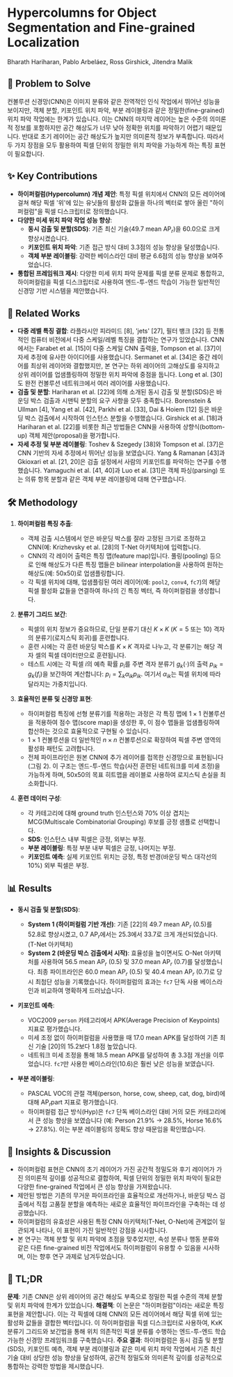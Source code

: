# Hypercolumns for Object Segmentation and Fine-grained Localization

Bharath Hariharan, Pablo Arbeláez, Ross Girshick, Jitendra Malik

## 🧩 Problem to Solve

컨볼루션 신경망(CNN)은 이미지 분류와 같은 전역적인 인식 작업에서 뛰어난 성능을 보이지만, 객체 분할, 키포인트 위치 파악, 부분 레이블링과 같은 정밀한(fine-grained) 위치 파악 작업에는 한계가 있습니다. 이는 CNN의 마지막 레이어는 높은 수준의 의미론적 정보를 포함하지만 공간 해상도가 너무 낮아 정확한 위치를 파악하기 어렵기 때문입니다. 반대로 초기 레이어는 공간 해상도가 높지만 의미론적 정보가 부족합니다. 따라서 두 가지 장점을 모두 활용하여 픽셀 단위의 정밀한 위치 파악을 가능하게 하는 특징 표현이 필요합니다.

## ✨ Key Contributions

- **하이퍼컬럼(Hypercolumn) 개념 제안**: 특정 픽셀 위치에서 CNN의 모든 레이어에 걸쳐 해당 픽셀 '위'에 있는 유닛들의 활성화 값들을 하나의 벡터로 쌓아 올린 "하이퍼컬럼"을 픽셀 디스크립터로 정의했습니다.
- **다양한 미세 위치 파악 작업 성능 향상**:
  - **동시 검출 및 분할(SDS)**: 기존 최신 기술(49.7 mean AP$_r$)을 60.0으로 크게 향상시켰습니다.
  - **키포인트 위치 파악**: 기존 접근 방식 대비 3.3점의 성능 향상을 달성했습니다.
  - **객체 부분 레이블링**: 강력한 베이스라인 대비 평균 6.6점의 성능 향상을 보여주었습니다.
- **통합된 프레임워크 제시**: 다양한 미세 위치 파악 문제를 픽셀 분류 문제로 통합하고, 하이퍼컬럼을 픽셀 디스크립터로 사용하여 엔드-투-엔드 학습이 가능한 일반적인 신경망 기반 시스템을 제안했습니다.

## 📎 Related Works

- **다중 레벨 특징 결합**: 라플라시안 피라미드 [8], 'jets' [27], 필터 뱅크 [32] 등 전통적인 컴퓨터 비전에서 다중 스케일/레벨 특징을 결합하는 연구가 있었습니다. CNN에서는 Farabet et al. [15]이 다중 스케일 CNN 출력을, Tompson et al. [37]이 자세 추정에 유사한 아이디어를 사용했습니다. Sermanet et al. [34]은 중간 레이어를 최상위 레이어와 결합했지만, 본 연구는 하위 레이어의 고해상도를 유지하고 상위 레이어를 업샘플링하여 정밀한 위치 파악에 중점을 둡니다. Long et al. [30]도 완전 컨볼루션 네트워크에서 여러 레이어를 사용했습니다.
- **검출 및 분할**: Hariharan et al. [22]에 의해 소개된 동시 검출 및 분할(SDS)은 바운딩 박스 검출과 시맨틱 분할의 요구 사항을 모두 충족합니다. Borenstein & Ullman [4], Yang et al. [42], Parkhi et al. [33], Dai & Hoiem [12] 등은 바운딩 박스 검출에서 시작하여 인스턴스 분할을 수행했습니다. Girshick et al. [18]과 Hariharan et al. [22]를 비롯한 최근 방법들은 CNN을 사용하여 상향식(bottom-up) 객체 제안(proposal)을 평가합니다.
- **자세 추정 및 부분 레이블링**: Toshev & Szegedy [38]와 Tompson et al. [37]은 CNN 기반의 자세 추정에서 뛰어난 성능을 보였습니다. Yang & Ramanan [43]과 Gkioxari et al. [21, 20]은 검출 설정에서 사람의 키포인트를 파악하는 연구를 수행했습니다. Yamaguchi et al. [41, 40]과 Luo et al. [31]은 객체 파싱(parsing) 또는 의류 항목 분할과 같은 객체 부분 레이블링에 대해 연구했습니다.

## 🛠️ Methodology

1. **하이퍼컬럼 특징 추출**:

   - 객체 검출 시스템에서 얻은 바운딩 박스를 잘라 고정된 크기로 조정하고 CNN(예: Krizhevsky et al. [28]의 T-Net 아키텍처)에 입력합니다.
   - CNN의 각 레이어 출력은 특징 맵(feature map)입니다. 풀링(pooling) 등으로 인해 해상도가 다른 특징 맵들은 bilinear interpolation을 사용하여 원하는 해상도(예: 50x50)로 업샘플링합니다.
   - 각 픽셀 위치에 대해, 업샘플링된 여러 레이어(예: `pool2`, `conv4`, `fc7`)의 해당 픽셀 활성화 값들을 연결하여 하나의 긴 특징 벡터, 즉 하이퍼컬럼을 생성합니다.

2. **분류기 그리드 보간**:

   - 픽셀의 위치 정보가 중요하므로, 단일 분류기 대신 $K \times K$ ($K=5$ 또는 $10$) 격자의 분류기(로지스틱 회귀)를 훈련합니다.
   - 훈련 시에는 각 훈련 바운딩 박스를 $K \times K$ 격자로 나누고, 각 분류기는 해당 격자 셀의 픽셀 데이터만으로 훈련됩니다.
   - 테스트 시에는 각 픽셀 $i$의 예측 확률 $p_i$를 주변 격자 분류기 $g_k(\cdot)$의 출력 $p_{ik} = g_k(f_i)$을 보간하여 계산합니다: $p_i = \sum_k \alpha_{ik} p_{ik}$. 여기서 $\alpha_{ik}$는 픽셀 위치에 따라 달라지는 가중치입니다.

3. **효율적인 분류 및 신경망 표현**:

   - 하이퍼컬럼 특징에 선형 분류기를 적용하는 과정은 각 특징 맵에 $1 \times 1$ 컨볼루션을 적용하여 점수 맵(score map)을 생성한 후, 이 점수 맵들을 업샘플링하여 합산하는 것으로 효율적으로 구현될 수 있습니다.
   - $1 \times 1$ 컨볼루션을 더 일반적인 $n \times n$ 컨볼루션으로 확장하여 픽셀 주변 영역의 활성화 패턴도 고려합니다.
   - 전체 파이프라인은 원본 CNN에 추가 레이어를 접목한 신경망으로 표현됩니다 (그림 2). 이 구조는 엔드-투-엔드 학습(사전 훈련된 네트워크를 미세 조정)을 가능하게 하며, 50x50의 목표 히트맵을 레이블로 사용하여 로지스틱 손실을 최소화합니다.

4. **훈련 데이터 구성**:
   - 각 카테고리에 대해 ground truth 인스턴스와 70% 이상 겹치는 MCG(Multiscale Combinatorial Grouping) 후보를 긍정 샘플로 선택합니다.
   - **SDS**: 인스턴스 내부 픽셀은 긍정, 외부는 부정.
   - **부분 레이블링**: 특정 부분 내부 픽셀은 긍정, 나머지는 부정.
   - **키포인트 예측**: 실제 키포인트 위치는 긍정, 특정 반경(바운딩 박스 대각선의 10%) 외부 픽셀은 부정.

## 📊 Results

- **동시 검출 및 분할(SDS)**:

  - **System 1 (하이퍼컬럼 기반 개선)**: 기존 [22]의 49.7 mean AP$_r$ (0.5)를 52.8로 향상시켰고, 0.7 AP$_r$에서는 25.3에서 33.7로 크게 개선되었습니다. (T-Net 아키텍처)
  - **System 2 (바운딩 박스 검출에서 시작)**: 효율성을 높이면서도 O-Net 아키텍처를 사용하여 56.5 mean AP$_r$ (0.5) 및 37.0 mean AP$_r$ (0.7)를 달성했습니다. 최종 파이프라인은 60.0 mean AP$_r$ (0.5) 및 40.4 mean AP$_r$ (0.7)로 당시 최첨단 성능을 기록했습니다. 하이퍼컬럼의 효과는 `fc7` 단독 사용 베이스라인과 비교하여 명확하게 드러났습니다.

- **키포인트 예측**:

  - VOC2009 `person` 카테고리에서 APK(Average Precision of Keypoints) 지표로 평가했습니다.
  - 미세 조정 없이 하이퍼컬럼을 사용했을 때 17.0 mean APK를 달성하여 기존 최신 기술 [20]의 15.2보다 1.8점 높았습니다.
  - 네트워크 미세 조정을 통해 18.5 mean APK를 달성하여 총 3.3점 개선을 이루었습니다. `fc7`만 사용한 베이스라인(10.6)은 훨씬 낮은 성능을 보였습니다.

- **부분 레이블링**:
  - PASCAL VOC의 관절 객체(person, horse, cow, sheep, cat, dog, bird)에 대해 AP$_r$part 지표로 평가했습니다.
  - 하이퍼컬럼 접근 방식(Hyp)은 `fc7` 단독 베이스라인 대비 거의 모든 카테고리에서 큰 성능 향상을 보였습니다 (예: Person 21.9% $\rightarrow$ 28.5%, Horse 16.6% $\rightarrow$ 27.8%). 이는 부분 레이블링의 정확도 향상 때문임을 확인했습니다.

## 🧠 Insights & Discussion

- 하이퍼컬럼 표현은 CNN의 초기 레이어가 가진 공간적 정밀도와 후기 레이어가 가진 의미론적 깊이를 성공적으로 결합하여, 픽셀 단위의 정밀한 위치 파악이 필요한 다양한 fine-grained 작업에서 큰 성능 향상을 가져왔습니다.
- 제안된 방법은 기존의 무거운 파이프라인을 효율적으로 개선하거나, 바운딩 박스 검출에서 직접 고품질 분할을 예측하는 새로운 효율적인 파이프라인을 구축하는 데 성공했습니다.
- 하이퍼컬럼의 유효성은 사용된 특정 CNN 아키텍처(T-Net, O-Net)에 관계없이 일관되게 나타나, 이 표현이 가진 일반적인 강점을 시사합니다.
- 본 연구는 객체 분할 및 위치 파악에 초점을 맞추었지만, 속성 분류나 행동 분류와 같은 다른 fine-grained 비전 작업에서도 하이퍼컬럼이 유용할 수 있음을 시사하며, 이는 향후 연구 과제로 남겨두었습니다.

## 📌 TL;DR

**문제**: 기존 CNN은 상위 레이어의 공간 해상도 부족으로 정밀한 픽셀 수준의 객체 분할 및 위치 파악에 한계가 있었습니다.
**해결책**: 이 논문은 "하이퍼컬럼"이라는 새로운 특징 표현을 제안합니다. 이는 각 픽셀에 대해 CNN의 모든 레이어에서 해당 픽셀 위에 있는 활성화 값들을 결합한 벡터입니다. 이 하이퍼컬럼을 픽셀 디스크립터로 사용하여, KxK 분류기 그리드와 보간법을 통해 위치 의존적인 픽셀 분류를 수행하는 엔드-투-엔드 학습 가능한 신경망 프레임워크를 구축했습니다.
**주요 결과**: 하이퍼컬럼은 동시 검출 및 분할(SDS), 키포인트 예측, 객체 부분 레이블링과 같은 미세 위치 파악 작업에서 기존 최신 기술 대비 상당한 성능 향상을 달성하여, 공간적 정밀도와 의미론적 깊이를 성공적으로 통합하는 강력한 방법을 제시했습니다.
